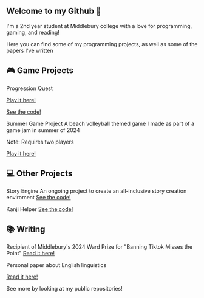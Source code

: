 ## Welcome to my Github 👋
I'm a 2nd year student at Middlebury college with a love for programming, gaming, and reading!

Here you can find some of my programming projects, as well as some of the papers I've written


## 🎮 Game Projects
Progression Quest

[Play it here!](https://is-void.itch.io/progression-quest)

[See the code!](https://github.com/is-void/ProgressionQuest)


Summer Game Project
A beach volleyball themed game I made as part of a game jam in summer of 2024

Note: Requires two players

[Play it here!](https://is-void.itch.io/summer-game-project)


## 💻 Other Projects
Story Engine
An ongoing project to create an all-inclusive story creation enviroment
[See the code!](https://github.com/is-void/StoryEngine)

Kanji Helper
[See the code!](https://github.com/is-void/KanjiHelper)


## 📚 Writing
Recipient of Middlebury's 2024 Ward Prize for "Banning Tiktok Misses the Point"
[Read it here!](https://pressbooks.middcreate.net/wardprizewriting2023to2024/chapter/chapter-1/)

Personal paper about English linguistics

[Read it here!](https://jmp.sh/bWQhHEdY)


See more by looking at my public repositories!

<!--
**is-void/is-void** is a ✨ _special_ ✨ repository because its `README.md` (this file) appears on your GitHub profile.

Here are some ideas to get you started:

- 🔭 I’m currently working on ...
- 🌱 I’m currently learning ...
- 👯 I’m looking to collaborate on ...
- 🤔 I’m looking for help with ...
- 💬 Ask me about ...
- 📫 How to reach me: ...
- 😄 Pronouns: ...
- ⚡ Fun fact: ...
-->
